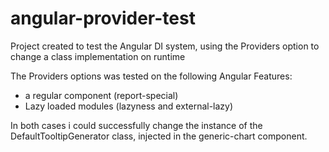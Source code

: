 # angular-provider-test
Project created to test the Angular DI system, using the Providers option to change a class implementation on runtime

The Providers options was tested on the following Angular Features:
- a regular component (report-special)
- Lazy loaded modules (lazyness and external-lazy)


In both cases i could successfully change the instance of the DefaultTooltipGenerator class, injected in the generic-chart component.
